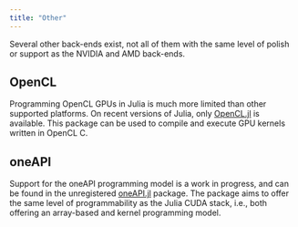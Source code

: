 ```yaml
---
title: "Other"
---
```


Several other back-ends exist, not all of them with the same level of polish or
support as the NVIDIA and AMD back-ends.

## OpenCL

Programming OpenCL GPUs in Julia is much more limited than other supported platforms. On
recent versions of Julia, only [OpenCL.jl](https://github.com/JuliaGPU/OpenCL.jl) is
available. This package can be used to compile and execute GPU kernels written in OpenCL C.


## oneAPI

Support for the oneAPI programming model is a work in progress, and can be found
in the unregistered [oneAPI.jl](https://github.com/JuliaGPU/oneAPI.jl) package.
The package aims to offer the same level of programmability as the Julia CUDA
stack, i.e., both offering an array-based and kernel programming model.
